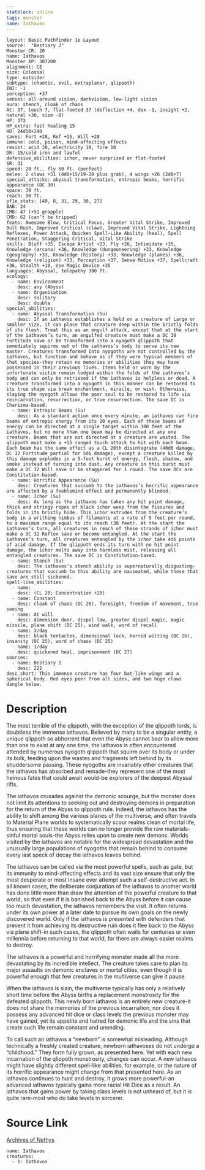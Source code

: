 ```yaml
---
statblock: inline
tags: monster
name: Iathavos
---
```

```statblock
layout: Basic Pathfinder 1e Layout
source:  "Bestiary 2"
Monster_CR: 20
name: Iathavos
Monster_XP: 307200
alignment: CE
size: Colossal
type: outsider
subtype: (chaotic, evil, extraplanar, qlippoth)
INI: -1
perception: +37
senses: all-around vision, darkvision, low-light vision
aura: stench, cloak of chaos
AC: 37, touch 7, flat-footed 37 (deflection +4, dex -1, insight +2, natural +30, size -8)
HP: 372
HP_extra: fast healing 15
HD: 24d10+240
saves: Fort +28, Ref +15, Will +28
immune: cold, poison, mind-affecting effects
resist: acid 30, electricity 10, fire 10
DR: 15/cold iron and lawful
defensive_abilities: ichor, never surprised or flat-footed
SR: 31
speed: 20 ft., fly 50 ft. (perfect)
melee: 2 claws +31 (4d6+15/19-20 plus grab), 4 wings +26 (2d8+7)
special_attacks: abyssal transformation, entropic beams, horrific appearance (DC 30)
space: 30 ft.
reach: 30 ft.
pf1e_stats: [40, 8, 31, 29, 30, 27]
BAB: 24
CMB: 47 (+51 grapple)
CMD: 62 (can’t be tripped)
feats: Awesome Blow, Critical Focus, Greater Vital Strike, Improved Bull Rush, Improved Critical (claw), Improved Vital Strike, Lightning Reflexes, Power Attack, Quicken Spell-Like Ability (heal), Spell Penetration, Staggering Critical, Vital Strike
skills: Bluff +35, Escape Artist +23, Fly +26, Intimidate +35, Knowledge (arcana) +36, Knowledge (dungeoneering) +33, Knowledge (geography) +33, Knowledge (history) +33, Knowledge (planes) +36, Knowledge (religion) +33, Perception +37, Sense Motive +37, Spellcraft +36, Stealth +10, Use Magic Device +35
languages: Abyssal, telepathy 300 ft.
ecology:
  - name: Environment
    desc: any (Abyss)
  - name: Organisation
    desc: solitary
    desc: double
special_abilities:
  - name: Abyssal Transformation (Su)
    desc: If an iathavos establishes a hold on a creature of Large or smaller size, it can place that creature deep within the bristly folds of its flesh. Treat this as an engulf attack, except that at the start of the iathavos’s turn, an engulfed creature must make a DC 30 Fortitude save or be transformed into a nyogoth qlippoth that immediately squirms out of the iathavos’s body to serve its new master. Creatures transformed into nyogoths are not controlled by the iathavos, but function and behave as if they were typical members of that species-they retain no memories or abilities they may have possessed in their previous lives. Items held or worn by the unfortunate victim remain lodged within the folds of the iathavos’s body and can only be retrieved if the iathavos is helpless or dead. A creature transformed into a nyogoth in this manner can be restored to its true shape via break enchantment, miracle, or wish. Otherwise, slaying the nyogoth allows the poor soul to be restored to life via reincarnation, resurrection, or true resurrection. The save DC is Charisma-based.
  - name: Entropic Beams (Su)
    desc: As a standard action once every minute, an iathavos can fire beams of entropic energy from its 10 eyes. Each of these beams of energy can be directed at a single target within 300 feet of the iathavos, but no more than one beam may be directed at any one creature. Beams that are not directed at a creature are wasted. The qlippoth must make a +15 ranged touch attack to hit with each beam. Each beam has the same effect as a CL 20th disintegrate (40d6 damage, DC 32 Fortitude partial for 5d6 damage), except a creature killed by this damage explodes in a 5-foot burst of energy, flesh, shadow, and smoke instead of turning into dust. Any creature in this burst must make a DC 32 Will save or be staggered for 1 round. The save DCs are Constitution-based.
  - name: Horrific Appearance (Su)
    desc: Creatures that succumb to the iathavos’s horrific appearance are affected by a feeblemind effect and permanently blinded.
  - name: Ichor (Su)
    desc: As long as the iathavos has taken any hit point damage, thick and stringy ropes of black ichor weep from the fissures and folds in its bristly hide. This ichor extrudes from the creature’s body in a writhing nimbus of filaments at a rate of 5 feet per round, to a maximum range equal to its reach (30 feet). At the start the iathavos’s turn, all creatures in reach of these strands of ichor must make a DC 32 Reflex save or become entangled. At the start the iathavos’s turn, all creatures entangled by the ichor take 4d6 points of acid damage. If the qlippoth ends its turn with no hit point damage, the ichor melts away into harmless mist, releasing all entangled creatures. The save DC is Constitution-based.
  - name: Stench (Su)
    desc: The iathavos’s stench ability is supernaturally disgusting-creatures that succumb to this ability are nauseated, while those that save are still sickened.
spell-like_abilities:
  - name:
    desc: (CL 20; Concentration +28)
  - name: Constant
    desc: cloak of chaos (DC 26), foresight, freedom of movement, true seeing
  - name: At will
    desc: dimension door, dispel law, greater dispel magic, magic missile, plane shift (DC 25), wind walk, word of recall
  - name: 3/day
    desc: black tentacles, dimensional lock, horrid wilting (DC 26), insanity (DC 25), word of chaos (DC 25)
  - name: 1/day
    desc: quickened heal, imprisonment (DC 27)
sources:
  - name: Bestiary 2
    desc: 222
desc_short: This immense creature has four bat-like wings and a spherical body. Red eyes peer from all sides, and two huge claws dangle below.
```
# Description
The most terrible of the qlippoth, with the exception of the qlippoth lords, is doubtless the immense iathavos. Believed by many to be a singular entity, a unique qlippoth so abhorrent that even the Abyss cannot bear to allow more than one to exist at any one time, the iathavos is often encountered attended by numerous nyogoth qlippoth that squirm over its body or under its bulk, feeding upon the wastes and fragments left behind by its shuddersome passing. These nyogoths are invariably other creatures that the iathavos has absorbed and remade-they represent one of the most heinous fates that could await would-be explorers of the deepest Abyssal rifts.

The iathavos crusades against the demonic scourge, but the monster does not limit its attentions to seeking out and destroying demons in preparation for the return of the Abyss to qlippoth rule. Indeed, the iathavos has the ability to shift among the various planes of the multiverse, and often travels to Material Plane worlds to systematically scour realms clean of mortal life, thus ensuring that these worlds can no longer provide the raw materials-sinful mortal souls-the Abyss relies upon to create new demons. Worlds visited by the iathavos are notable for the widespread devastation and the unusually large populations of nyogoths that remain behind to consume every last speck of decay the iathavos leaves behind.

The iathavos can be called via the most powerful spells, such as gate, but its immunity to mind-affecting effects and its vast size ensure that only the most desperate or most insane ever attempt such a self-destructive act. In all known cases, the deliberate conjuration of the iathavos to another world has done little more than draw the attention of the powerful creature to that world, so that even if it is banished back to the Abyss before it can cause too much devastation, the iathavos remembers the visit. It often returns under its own power at a later date to pursue its own goals on the newly discovered world. Only if the iathavos is presented with defenders that prevent it from achieving its destructive ruin does it flee back to the Abyss via plane shift-in such cases, the qlippoth often waits for centuries or even millennia before returning to that world, for there are always easier realms to destroy.

The iathavos is a powerful and horrifying monster made all the more devastating by its incredible intellect. The creature takes care to plan its major assaults on demonic enclaves or mortal cities, even though it is powerful enough that few creatures in the multiverse can give it pause.

When the iathavos is slain, the multiverse typically has only a relatively short time before the Abyss births a replacement monstrosity for the defeated qlippoth. This newly born iathavos is an entirely new creature-it does not share the memories of the previous incarnation, nor does it possess any advanced hit dice or class levels the previous monster may have gained, yet its appetite and hatred for demonic life and the sins that create such life remain constant and unending.

To call such an iathavos a “newborn” is somewhat misleading. Although technically a freshly created creature, newborn iathavoses do not undergo a “childhood.” They form fully grown, as presented here. Yet with each new incarnation of the qlippoth monstrosity, changes can occur. A new iathavos might have slightly different spell-like abilities, for example, or the nature of its horrific appearance might change from that presented here. As an iathavos continues to hunt and destroy, it grows more powerful-an advanced iathavos typically gains more racial Hit Dice as a result. An iathavos that gains power by taking class levels is not unheard of, but it is quite rare-most who do take levels in sorcerer.
# Source Link
[Archives of Nethys](https://aonprd.com/MonsterDisplay.aspx?ItemName=Iathavos)
```encounter-table
name: Iathavos
creatures:
  - 1: Iathavos
```

